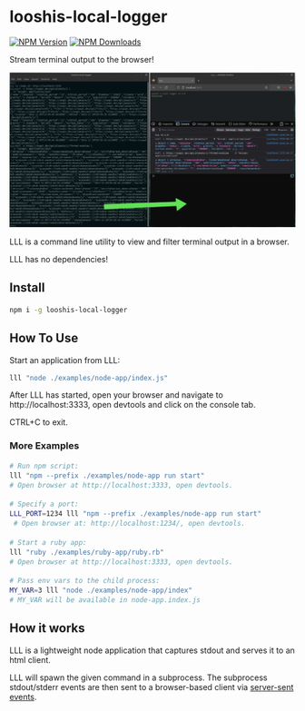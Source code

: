 # looshis-local-logger

[![NPM Version](https://img.shields.io/npm/v/looshis-local-logger.svg?style=flat)](https://www.npmjs.com/package/looshis-local-logger) [![NPM Downloads](https://img.shields.io/npm/dt/looshis-local-logger.svg?style=flat)](https://www.npmjs.com/package/looshis-local-logger)

Stream terminal output to the browser!

![browser next to terminal](https://github.com/looshi/looshis-local-logger/blob/main/examples/example.png)

LLL is a command line utility to view and filter terminal output in a browser.

LLL has no dependencies!

## Install

```sh
npm i -g looshis-local-logger
```

## How To Use

Start an application from LLL:

```sh
lll "node ./examples/node-app/index.js"
```

After LLL has started, open your browser and navigate to http://localhost:3333, open devtools and click on the console tab.

CTRL+C to exit.

### More Examples

```sh
# Run npm script:
lll "npm --prefix ./examples/node-app run start"
# Open browser at http://localhost:3333, open devtools.

# Specify a port:
LLL_PORT=1234 lll "npm --prefix ./examples/node-app run start"
 # Open browser at: http://localhost:1234/, open devtools.

# Start a ruby app:
lll "ruby ./examples/ruby-app/ruby.rb"
# Open browser at http://localhost:3333, open devtools.

# Pass env vars to the child process:
MY_VAR=3 lll "node ./examples/node-app/index"
# MY_VAR will be available in node-app.index.js
```

## How it works

LLL is a lightweight node application that captures stdout and serves it to an html client.

LLL will spawn the given command in a subprocess. The subprocess stdout/stderr events are then sent to a browser-based client via [server-sent events](https://developer.mozilla.org/en-US/docs/Web/API/Server-sent_events/Using_server-sent_events).
